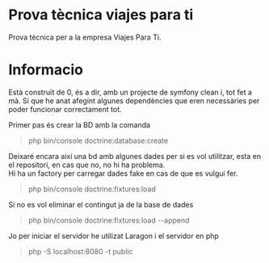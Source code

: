 # Prova tècnica viajes para ti
Prova tècnica per a la empresa Viajes Para Ti.

# Informacio

Està construït de 0, és a dir, amb un projecte de symfony clean i, tot fet a mà.
Sí que he anat afegint algunes dependències que eren necessàries per poder funcionar correctament tot.

Primer pas és crear la BD amb la comanda
> php bin/console doctrine:database:create

Deixaré encara així una bd amb algunes dades per si es vol utilitzar, esta en el repositori, en cas que no, no hi ha problema.  
Hi ha un factory per carregar dades fake en cas de que es vulgui fer.
> php bin/console doctrine:fixtures:load

Si no es vol eliminar el contingut ja de la base de dades
> php bin/console doctrine:fixtures:load --append  

Jo per iniciar el servidor he utilizat Laragon i el servidor en php
> php -S localhost:8080 -t public
